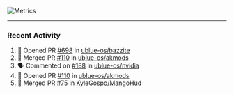 ![Metrics](https://metrics.lecoq.io/KyleGospo?template=classic&base=header%2C%20activity%2C%20community%2C%20repositories%2C%20metadata&base.indepth=false&base.hireable=false&base.skip=false&config.timezone=America%2FLos_Angeles)

---
### Recent Activity
<!--START_SECTION:activity-->
1. 💪 Opened PR [#698](https://github.com/ublue-os/bazzite/pull/698) in [ublue-os/bazzite](https://github.com/ublue-os/bazzite)
2. 🎉 Merged PR [#110](https://github.com/ublue-os/akmods/pull/110) in [ublue-os/akmods](https://github.com/ublue-os/akmods)
3. 🗣 Commented on [#188](https://github.com/ublue-os/nvidia/issues/188#issuecomment-1901877608) in [ublue-os/nvidia](https://github.com/ublue-os/nvidia)
4. 💪 Opened PR [#110](https://github.com/ublue-os/akmods/pull/110) in [ublue-os/akmods](https://github.com/ublue-os/akmods)
5. 🎉 Merged PR [#75](https://github.com/KyleGospo/MangoHud/pull/75) in [KyleGospo/MangoHud](https://github.com/KyleGospo/MangoHud)
<!--END_SECTION:activity-->
